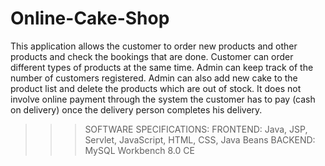 # Online-Cake-Shop

This application allows the customer to order new products and other products and check the bookings that are done.
Customer can order different types of products at the same time.
Admin can keep track of the number of customers registered. 
Admin can also add new cake to the product list and delete the products which are out of stock.
It does not involve online payment through the system the customer has to pay (cash on delivery) once the delivery person completes his delivery.

>>>	SOFTWARE SPECIFICATIONS:
FRONTEND: Java, JSP, Servlet, JavaScript, HTML, CSS, Java Beans
BACKEND: MySQL Workbench 8.0 CE
